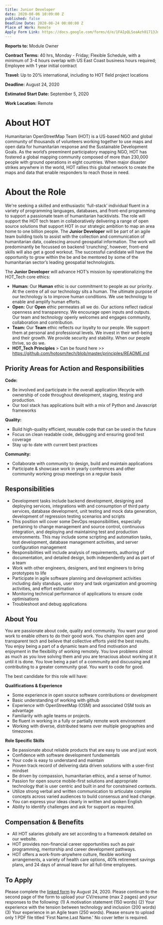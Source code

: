 ```yaml
---
title: Junior Developer
date: 2020-08-06 10:09:00 Z
published: false
Deadline Date: 2020-08-24 00:00:00 Z
Place of Work: Remote
Apply Form Link: https://docs.google.com/forms/d/e/1FAIpQLSeaAzh81713JnQ_wAVgKUERL5Gfymh0sC8pfGns2bgnumag2g/viewform?usp=sf_link
---
```


**Reports to:** Module Owner

**Contract Terms:** 40 hrs, Monday - Friday; Flexible Schedule, with a minimum of 3-4 hours overlap with US East Coast business hours required; Employee with 1 year initial contract

**Travel:** Up to 20% international, including to HOT field project locations

**Deadline:** August 24, 2020

**Estimated Start Date:** September 5, 2020

**Work Location:** Remote

# About HOT

Humanitarian OpenStreetMap Team (HOT) is a US-based NGO and global community of thousands of volunteers working together to use maps and open data for humanitarian response and the Sustainable Development Goals. As the world’s preeminent participatory mapping NGO, HOT has fostered a global mapping community composed of more than 230,000 people with ground operations in eight countries. When major disaster strikes anywhere in the world, HOT rallies this global network to create the maps and data that enable responders to reach those in need.

# About the Role

We're seeking a skilled and enthusiastic ‘full-stack’ individual fluent in a variety of programming languages, databases, and front-end programming to support a passionate team of humanitarian hacktivists. The role will support the HOT tech team in collaboratively delivering a range of open source solutions that support HOT in our strategic ambition to map an area home to one billion people. The **Junior Developer** will be part of an agile team building tools to assist with the collection and communication of humanitarian data, coalescing around geospatial information. The work will predominantly be focussed on backend ‘crunching’, however, front-end skills will also get a good workout. The successful candidate will have the opportunity to grow within the be and be mentored by some of the humanitarian sector’s leading geospatial technologists. 

The **Junior Developer** will advance HOT’s mission by operationalizing the HOT_Tech core ethics:

* **Human:** Our **Human** ethic is our commitment to people as our priority. At the centre of all our technology sits a human. The ultimate purpose of our technology is to improve human conditions. We use technology to enable and amplify human efforts. 
* **Open:** Our **Open** ethic permeates all we do. Our actions  reflect radical openness and transparency. We encourage open inputs and outputs. Our team and technology openly welcomes and engages community, collaboration and contribution.
* **Team:** Our **Team** ethic reflects our loyalty to our people.  We support them at personal and professional levels. We invest in their well-being and their growth. We provide security and stability. When our people thrive, so do we.
* **HOT_Tech Principles** > Can be found here >> https://github.com/hotosm/tech/blob/master/principles/README.md 

## Priority Areas for Action and Responsibilities

**Code:** 
* Be involved and participate in the overall application lifecycle with ownership of code throughout development, staging, testing and production.
* Our tool stack has applications built with a mix of Python and Javascript frameworks

**Quality:** 
* Build high-quality efficient, reusable code that can be used in the future
* Focus on clean readable code, debugging and ensuring good test coverage
* Stay up to date with current best practices

**Community:**
* Collaborate with community to design, build and maintain applications
* Participate & showcase work in yearly conferences and other community working group meetings on a regular basis
 
## Responsibilities

* Development tasks include backend development, designing and deploying services, integrations with and consumption of third party services, database development, unit testing and mock data generation, development of regression testing scenarios and scripts
* This position will cover some DevOps responsibilities, especially pertaining to change management and source control, continuous integration, and deploying and maintaining test and production environments. This may include some scripting and automation tasks, test development, database management activities, and server configuration management
* Responsibilities will include analysis of requirements, authoring of documentation, and detailed design, both independently and as part of a team
* Work with other engineers, designers, and test engineers to bring prototypes to life
* Participate in agile software planning and development activities including daily standups, user story and task organization and grooming activities, and effort estimation
* Monitoring technical performance of applications to ensure code optimisations
* Troubleshoot and debug applications

## About You

You are passionate about code, quality and community. You want your good work to enable others to do their good work. You champion open and transparent tech and believe that collective efforts yield the best results. You enjoy being a part of a dynamic team and find motivation and enjoyment in the flexibility of working remotely. You love problems almost as much as you love solving them and you are tenacious about working at it until it is done. You love being a part of a community and discussing and contributing to a greater community goal. You want to code for good. 

The best candidate for this role will have:

**Qualifications & Experience**

* Some experience in open source software contributions or development
* Basic understanding of working with github
* Experience with OpenStreetMap (OSM) and associated OSM tools an advantage
* Familiarity with  agile teams or projects.
* Be fluent in working in a fully or partially remote work environment
* Working with diverse, distributed teams over multiple geographies and timezones 

**Role Specific Skills**

* Be passionate about reliable products that are easy to use and just work
* Confidence with software development fundamentals 
* Your code is easy to understand and maintain
* Proven track record of delivering data driven solutions with a user-first mindset
* Be driven by compassion, humanitarian ethics, and a sense of humor.
* Passion for open source mobile-first solutions and appropriate technology that is user centric and built in and for constrained contexts.
* Utilize strong verbal and written communication to articulate complex concepts across varied audiences to build consensus and lead change.
* You can express your ideas clearly in written and spoken English
* Ability to identify challenges and ask for support as required. 

## Compensation & Benefits

* All HOT salaries globally are set according to a framework detailed on our website.
* HOT provides non-financial career opportunities such as pair programming, mentorship and career development pathways.
* HOT offers a work-from-anywhere culture, flexible working arrangements, a variety of health care options, 401k retirement savings plans, and 24 days of annual leave for all full-time employees.

## To Apply

Please complete the [linked form](https://docs.google.com/forms/d/e/1FAIpQLSeaAzh81713JnQ_wAVgKUERL5Gfymh0sC8pfGns2bgnumag2g/viewform?usp=sf_link) by August 24, 2020. Please continue to the second page of the form to upload your CV/resume (max 2 pages) and your responses to the following: (1) A motivation statement (150 words) (2) Your experience with the tension between technology and inclusion (200 words) (3) Your experience in an Agile team (250 words). Please ensure to upload only 1 PDF file titled 'First Name.Last Name.' No cover letter is required. 

